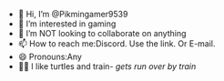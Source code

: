 - 👋 Hi, I’m @Pikmingamer9539
- 👀 I’m interested in gaming
- 💞️ I’m NOT looking to collaborate on anything
- 📫 How to reach me:Discord. Use the link. Or E-mail.
- 😄 Pronouns:Any
- 🐢🚃 I like turtles and train- *gets run over by train*


